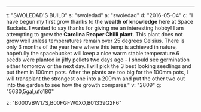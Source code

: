 ---
t: "SWOLEDAD'S BUILD"
s: "swoledad"
a: "swoledad"
d: "2016-05-04"
c: "I have begun my first grow thanks to the <strong>wealth of knowledge</strong> here at Space Buckets. I wanted to say thanks for giving me an interesting hobby! I am attempting to grow the <strong>Carolina Reaper Chilli plant</strong>. This plant does not grow well unless temperatures remain over 25 degrees Celsius. There is only 3 months of the year here where this temp is achieved in nature, hopefully the spacebucket will keep a nice warm stable temperature.6 seeds were planted in jiffy pellets two days ago - I should see germination either tomorrow or the next day. I will pick the 3 best looking seedlings and put them in 100mm pots. After the plants are too big for the 100mm pots, I will transplant the strongest one into a 200mm and put the other two out into the garden to see how the growth compares."
v: "2809"
g: "5630,5gal,ufo180"

z: "B000VBW17S,B00FGFW0XO,B01339G2F6"
